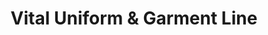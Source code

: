 ---
title: "Vital Uniform & Garment Line"
url: /batangas-city/vital-uniform-und-garment-line/
shop: Schneiderei
---